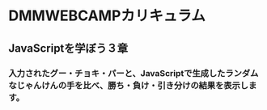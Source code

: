 # DMMWEBCAMPカリキュラム
## JavaScriptを学ぼう３章
### 入力されたグー・チョキ・パーと、JavaScriptで生成したランダムなじゃんけんの手を比べ、勝ち・負け・引き分けの結果を表示します。
